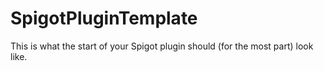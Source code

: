 # SpigotPluginTemplate
This is what the start of your Spigot plugin should (for the most part) look like.
